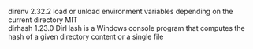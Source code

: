 direnv	2.32.2	load or unload environment variables depending on the current directory	MIT	 	 
dirhash	1.23.0	DirHash is a Windows console program that computes the hash of a given directory content or a single file